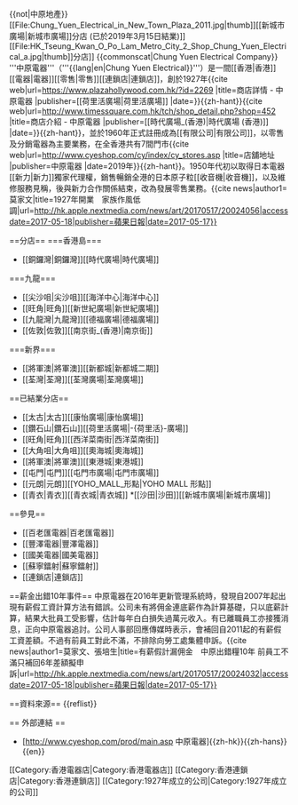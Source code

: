 {{not|中原地產}}
[[File:Chung_Yuen_Electrical_in_New_Town_Plaza_2011.jpg|thumb]][[新城市廣場|新城市廣場]]分店 (已於2019年3月15日結業)]]
[[File:HK_Tseung_Kwan_O_Po_Lam_Metro_City_2_Shop_Chung_Yuen_Electrical_a.jpg|thumb]]分店]]
{{commonscat|Chung Yuen Electrical Company}}
'''中原電器'''（'''{{lang|en|Chung Yuen Electrical}}'''）是一間[[香港|香港]][[電器|電器]][[零售|零售]][[連鎖店|連鎖店]]，創於1927年<ref name="hollywoodplaza">{{cite web|url=https://www.plazahollywood.com.hk/?id=2269 |title=商店詳情 - 中原電器 |publisher=[[荷里活廣場|荷里活廣場]] |date=}}{{zh-hant}}</ref><ref>{{cite web|url=http://www.timessquare.com.hk/tch/shop_detail.php?shop=452 |title=商店介紹 - 中原電器 |publisher=[[時代廣場_(香港)|時代廣場 (香港)]] |date=}}{{zh-hant}}</ref>，並於1960年正式註冊成為[[有限公司|有限公司]]<ref name="hollywoodplaza"/>，以零售及分銷電器為主要業務，在全香港共有7間門市<ref name="中原店舖地址">{{cite web|url=http://www.cyeshop.com/cy/index/cy_stores.asp |title=店舖地址 |publisher=中原電器 |date=2019年}}{{zh-hant}}</ref>。1950年代初以取得日本電器[[新力|新力]]獨家代理權，銷售暢銷全港的日本原子粒[[收音機|收音機]]，以及維修服務見稱，後與新力合作關係結束，改為發展零售業務。<ref>{{cite news|author1=莫家文|title=1927年開業　家族作風低調|url=http://hk.apple.nextmedia.com/news/art/20170517/20024056|accessdate=2017-05-18|publisher=蘋果日報|date=2017-05-17}}</ref>

==分店==
===香港島<ref name="中原店舖地址"/>===
* [[銅鑼灣|銅鑼灣]][[時代廣場|時代廣場]]

===九龍<ref name="中原店舖地址"/>===
* [[尖沙咀|尖沙咀]][[海洋中心|海洋中心]]
* [[旺角|旺角]][[新世紀廣場|新世紀廣場]]
* [[九龍灣|九龍灣]][[德福廣場|德福廣場]]
* [[佐敦|佐敦]][[南京街_(香港)|南京街]]

===新界<ref name="中原店舖地址"/>===
* [[將軍澳|將軍澳]][[新都城|新都城二期]]
* [[荃灣|荃灣]][[荃灣廣場|荃灣廣場]]

==已結業分店==
* [[太古|太古]][[康怡廣場|康怡廣場]]
* [[鑽石山|鑽石山]][[荷里活廣場|-{荷里活}-廣場]]
* [[旺角|旺角]][[西洋菜南街|西洋菜南街]]
* [[大角咀|大角咀]][[奧海城|奧海城]]
* [[將軍澳|將軍澳]][[東港城|東港城]]
* [[屯門|屯門]][[屯門市廣場|屯門市廣場]]
* [[元朗|元朗]][[YOHO_MALL_形點|YOHO MALL 形點]]
* [[青衣|青衣]][[青衣城|青衣城]]
*[[沙田|沙田]][[新城市廣場|新城市廣場]]

==參見==
* [[百老匯電器|百老匯電器]]
* [[豐澤電器|豐澤電器]]
* [[國美電器|國美電器]]
* [[蘇寧鐳射|蘇寧鐳射]]
* [[連鎖店|連鎖店]]

==薪金出錯10年事件==
中原電器在2016年更新管理系統時，發現自2007年起出現有薪假工資計算方法有錯誤。公司未有將佣金連底薪作為計算基礎，只以底薪計算，結果大批員工受影響，估計每年白白損失過萬元收入。有已離職員工亦接獲消息，正向中原電器追討。公司人事部回應傳媒時表示，會補回自2011起的有薪假工資差額。不過有前員工對此不滿，不排除向勞工處集體申訴。<ref>{{cite news|author1=莫家文、張培生|title=有薪假計漏佣金　中原出錯糧10年 前員工不滿只補回6年差額擬申訴|url=http://hk.apple.nextmedia.com/news/art/20170517/20024032|accessdate=2017-05-18|publisher=蘋果日報|date=2017-05-17}}</ref>

==資料來源==
{{reflist}}

== 外部連結 ==
* [http://www.cyeshop.com/prod/main.asp 中原電器]{{zh-hk}}{{zh-hans}}{{en}}


[[Category:香港電器店|Category:香港電器店]]
[[Category:香港連鎖店|Category:香港連鎖店]]
[[Category:1927年成立的公司|Category:1927年成立的公司]]